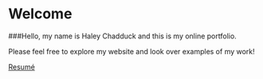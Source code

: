 Welcome
==========

###Hello, my name is Haley Chadduck and this is my online portfolio. 

Please feel free to explore my website and look over examples of my work! 

[Resumé](http://resume.html)
